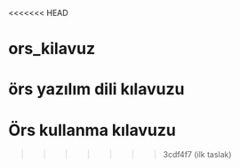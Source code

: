 <<<<<<< HEAD
# ors_kilavuz
örs yazılım dili kılavuzu
=======
# Örs kullanma kılavuzu
>>>>>>> 3cdf4f7 (ilk taslak)
